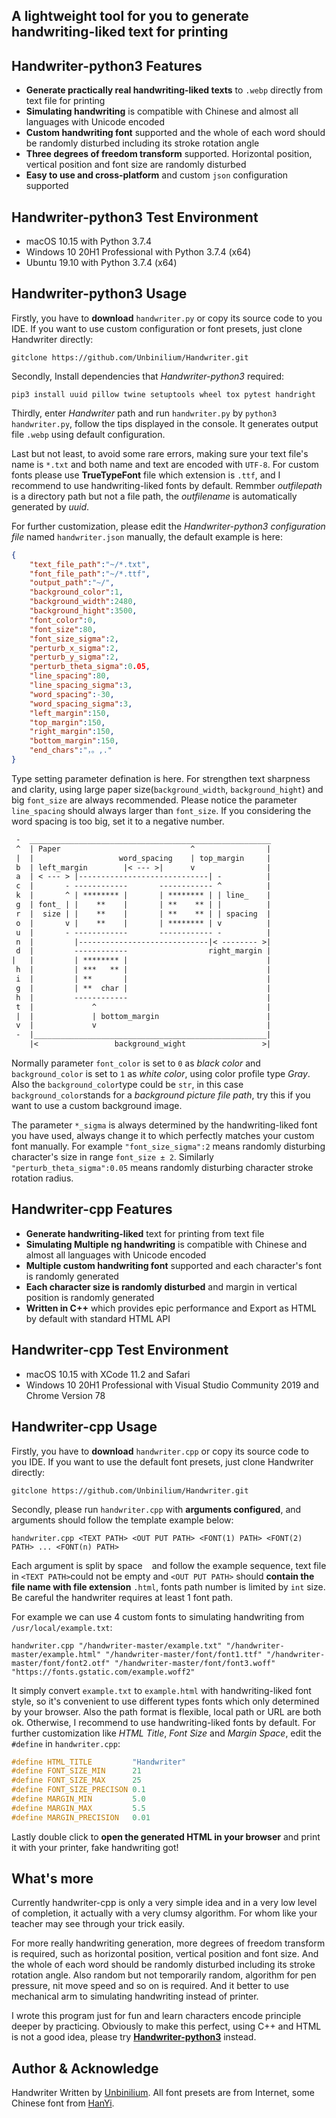 ## A lightweight tool for you to generate handwriting-liked text for printing

## Handwriter-python3 Features
- **Generate practically real handwriting-liked texts** to `.webp` directly from text file for printing
- **Simulating handwriting** is compatible with Chinese and almost all languages with Unicode encoded
- **Custom handwriting font** supported and the whole of each word should be randomly disturbed including its stroke rotation angle
- **Three degrees of freedom transform** supported. Horizontal position, vertical position and font size are randomly disturbed
- **Easy to use and cross-platform** and custom `json` configuration supported

## Handwriter-python3 Test  Environment
- macOS 10.15 with Python 3.7.4
- Windows 10 20H1 Professional with Python 3.7.4 (x64)
- Ubuntu 19.10 with Python 3.7.4 (x64)

## Handwriter-python3 Usage
Firstly, you have to **download** `handwriter.py` or copy its source code to you IDE. If you want to use custom configuration or font presets, just clone Handwriter directly:
```
gitclone https://github.com/Unbinilium/Handwriter.git
```
Secondly, Install dependencies that *Handwriter-python3* required:
```
pip3 install uuid pillow twine setuptools wheel tox pytest handright
```
Thirdly, enter *Handwriter* path and run `handwriter.py` by `python3 handwriter.py`, follow the tips displayed in the console. It generates output file `.webp` using default configuration.

Last but not least, to avoid some rare errors, making sure your text file's name is `*.txt` and both name and text are encoded with `UTF-8`. For custom fonts please use **TrueTypeFont** file which extension is `.ttf`, and I recommend to use handwriting-liked fonts by default. Remmber *outfilepath* is a directory path but not a file path, the *outfilename* is automatically generated by *uuid*.

For further customization, please edit the *Handwriter-python3 configuration file* named `handwriter.json` manually, the default example is here:
```json
{
    "text_file_path":"~/*.txt",
    "font_file_path":"~/*.ttf",
    "output_path":"~/",
    "background_color":1,
    "background_width":2480,
    "background_hight":3500,
    "font_color":0,
    "font_size":80,
    "font_size_sigma":2,
    "perturb_x_sigma":2,
    "perturb_y_sigma":2,
    "perturb_theta_sigma":0.05,
    "line_spacing":80,
    "line_spacing_sigma":3,
    "word_spacing":-30,
    "word_spacing_sigma":3,
    "left_margin":150,
    "top_margin":150,
    "right_margin":150,
    "bottom_margin":150,
    "end_chars":"，。,."
}
```
Type setting parameter defination is here. For strengthen text sharpness and clarity, using large paper size(`background_width`, `background_hight`) and big `font_size` are always recommended. Please notice the parameter `line_spacing` should always larger than `font_size`. If you considering the word spacing is too big, set it to a negative number.
```txt
 -  ______________________________________________________
 ^  | Paper                             ^                |
 |  |                   word_spacing    | top_margin     |
 b  | left_margin        |< --- >|      v                |
 a  | < --- > |-----------------------------| -          |
 c  |       - ------------       ------------ ^          |
 k  |       ^ | ******** |       | ******** | | line_    |
 g  | font_ | |    **    |       | **    ** | |          |
 r  |  size | |    **    |       | **    ** | | spacing  |
 o  |       v |    **    |       | ******** | v          |
 u  |       - ------------       ------------ -          |
 n  |         |-----------------------------|< -------- >|
 d  |         ------------                  right_margin |
|   |         | ******** |                               |
 h  |         | ***   ** |                               |
 i  |         | **       |                               |
 g  |         | **  char |                               |
 h  |         ------------                               |
 t  |             ^                                      |
 |  |             | bottom_margin                        |
 v  |             v                                      |
 -  |____________________________________________________|
    |<                 background_wight                 >|
```
Normally parameter `font_color` is set to `0` as *black color* and `background_color` is set to `1` as *white color*, using color profile type *Gray*. Also the `background_color`type could be `str`, in this case `background_color`stands for a *background picture file path*, try this if you want to use a custom background image.

The parameter `*_sigma` is always determined by the handwriting-liked font you have used, always change it to which perfectly matches your custom font manually. For example `"font_size_sigma":2` means randomly disturbing character's size in range `font_size ± 2`. Similarly `"perturb_theta_sigma":0.05` means randomly disturbing character stroke rotation radius.

## Handwriter-cpp Features
- **Generate handwriting-liked** text for printing from text file
- **Simulating Multiple ng handwriting** is compatible with Chinese and almost all languages with Unicode encoded
- **Multiple custom handwriting font** supported and each character's font is randomly generated 
- **Each character size is randomly disturbed** and margin in vertical position is randomly generated 
- **Written in C++** which provides epic performance and Export as HTML by default with standard HTML API

## Handwriter-cpp Test Environment
- macOS 10.15 with XCode 11.2 and Safari
- Windows 10 20H1 Professional with Visual Studio Community 2019 and Chrome Version 78

## Handwriter-cpp Usage
Firstly, you have to **download** `handwriter.cpp` or copy its source code to you IDE. If you want to use the default font presets, just clone Handwriter directly:
```
gitclone https://github.com/Unbinilium/Handwriter.git
```
Secondly, please run `handwriter.cpp` with **arguments configured**, and arguments should follow the template example below:
```
handwriter.cpp <TEXT PATH> <OUT PUT PATH> <FONT(1) PATH> <FONT(2) PATH> ... <FONT(n) PATH>
```
Each argument is split by space ` ` and follow the example sequence, text file in `<TEXT PATH>`could not be empty and `<OUT PUT PATH>` should **contain the file name with file extension** `.html`, fonts path number is limited by `int` size. Be careful the handwriter requires at least 1 font path.

For example we can use 4 custom fonts to simulating handwriting from `/usr/local/example.txt`:
```
handwriter.cpp "/handwriter-master/example.txt" "/handwriter-master/example.html" "/handwriter-master/font/font1.ttf" "/handwriter-master/font/font2.otf" "/handwriter-master/font/font3.woff" "https://fonts.gstatic.com/example.woff2"
```
It simply convert `example.txt` to `example.html` with  handwriting-liked font style, so it's convenient to use different types fonts which only determined by your browser. Also the path format is flexible, local path or URL are both ok. Otherwise, I recommend to use handwriting-liked fonts by default.
For further customization like *HTML Title*, *Font Size* and *Margin Space*, edit the `#define` in `handwriter.cpp`:
```cpp
#define HTML_TITLE         "Handwriter"
#define FONT_SIZE_MIN      21
#define FONT_SIZE_MAX      25
#define FONT_SIZE_PRECISON 0.1
#define MARGIN_MIN         5.0
#define MARGIN_MAX         5.5
#define MARGIN_PRECISION   0.01
```

Lastly double click to **open the generated HTML in your browser** and print it with your printer, fake handwriting got!

## What's more
Currently handwriter-cpp is only a very simple idea and in a very low level of completion, it actually with a very clumsy algorithm. For whom like your teacher may see through your trick easily. 

For more really handwriting generation, more degrees of freedom transform is required, such as horizontal position, vertical position and font size. And the whole of each word should be randomly disturbed including its stroke rotation angle. Also random but not temporarily random, algorithm for pen pressure, nit move speed and so on is required. And it better to use mechanical arm to simulating handwriting instead of printer.

I wrote this program just for fun and learn characters encode principle deeper by practicing. Obviously to make this perfect, using C++ and HTML is not a good idea, please try [**Handwriter-python3**](#Handwriter-python3-Usage) instead.

## Author & Acknowledge
Handwriter Written by <a href="https://github.com/Unbinilium" target="_blank">Unbinilium</a>. All font presets are from Internet, some Chinese font from  <a href="https://www.hanyi.com.cn/" target="_blank">HanYi</a>.
